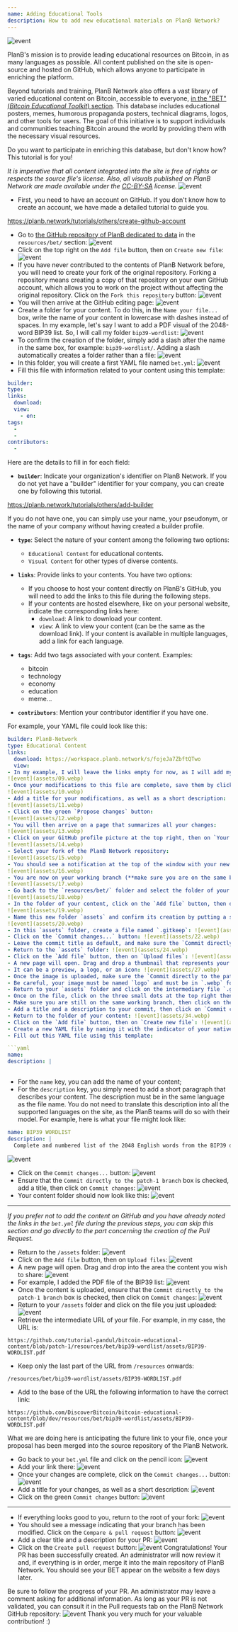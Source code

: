 ```yaml
---
name: Adding Educational Tools
description: How to add new educational materials on PlanB Network?
---
```

![event](assets/cover.webp)

PlanB's mission is to provide leading educational resources on Bitcoin, in as many languages as possible. All content published on the site is open-source and hosted on GitHub, which allows anyone to participate in enriching the platform.

Beyond tutorials and training, PlanB Network also offers a vast library of varied educational content on Bitcoin, accessible to everyone, [in the "BET" (_Bitcoin Educational Toolkit_) section](https://planb.network/resources/bet). This database includes educational posters, memes, humorous propaganda posters, technical diagrams, logos, and other tools for users. The goal of this initiative is to support individuals and communities teaching Bitcoin around the world by providing them with the necessary visual resources.

Do you want to participate in enriching this database, but don't know how? This tutorial is for you!

*It is imperative that all content integrated into the site is free of rights or respects the source file's license. Also, all visuals published on PlanB Network are made available under the [CC-BY-SA](https://creativecommons.org/licenses/by-sa/4.0/) license.*
![event](assets/01.webp)
- First, you need to have an account on GitHub. If you don't know how to create an account, we have made a detailed tutorial to guide you.

https://planb.network/tutorials/others/create-github-account


- Go to [the GitHub repository of PlanB dedicated to data](https://github.com/PlanB-Network/bitcoin-educational-content/tree/dev/resources/bet) in the `resources/bet/` section:
![event](assets/02.webp)
- Click on the top right on the `Add file` button, then on `Create new file`:
![event](assets/03.webp)
- If you have never contributed to the contents of PlanB Network before, you will need to create your fork of the original repository. Forking a repository means creating a copy of that repository on your own GitHub account, which allows you to work on the project without affecting the original repository. Click on the `Fork this repository` button:
![event](assets/04.webp)
- You will then arrive at the GitHub editing page:
![event](assets/05.webp)
- Create a folder for your content. To do this, in the `Name your file...` box, write the name of your content in lowercase with dashes instead of spaces. In my example, let's say I want to add a PDF visual of the 2048-word BIP39 list. So, I will call my folder `bip39-wordlist`: ![event](assets/06.webp)
- To confirm the creation of the folder, simply add a slash after the name in the same box, for example: `bip39-wordlist/`. Adding a slash automatically creates a folder rather than a file:
![event](assets/07.webp)
- In this folder, you will create a first YAML file named `bet.yml`:
![event](assets/08.webp)
- Fill this file with information related to your content using this template:

```yaml
builder: 
type: 
links:
  download: 
  view: 
    - en: 
tags:
  - 
  - 
contributors:
  - 
```

Here are the details to fill in for each field:

- **`builder`**: Indicate your organization's identifier on PlanB Network. If you do not yet have a "builder" identifier for your company, you can create one by following this tutorial.

https://planb.network/tutorials/others/add-builder

 If you do not have one, you can simply use your name, your pseudonym, or the name of your company without having created a builder profile.

- **`type`**: Select the nature of your content among the following two options:
	- `Educational Content` for educational contents.
	- `Visual Content` for other types of diverse contents.

- **`links`**: Provide links to your contents. You have two options:
	- If you choose to host your content directly on PlanB's GitHub, you will need to add the links to this file during the following steps.
	- If your contents are hosted elsewhere, like on your personal website, indicate the corresponding links here:
	    - `download`: A link to download your content.
	    - `view`: A link to view your content (can be the same as the download link). If your content is available in multiple languages, add a link for each language.

- **`tags`**: Add two tags associated with your content. Examples:
	- bitcoin
	- technology
	- economy
	- education
	- meme...

- **`contributors`**: Mention your contributor identifier if you have one.

For example, your YAML file could look like this:

```yaml
builder: PlanB-Network
type: Educational Content
links:
  download: https://workspace.planb.network/s/fojeJa7ZbftQTwo
  view:
- In my example, I will leave the links empty for now, as I will add my PDF directly on GitHub:
![event](assets/09.webp)
- Once your modifications to this file are complete, save them by clicking on the `Commit changes...` button:
![event](assets/10.webp)
- Add a title for your modifications, as well as a short description:
![event](assets/11.webp)
- Click on the green `Propose changes` button:
![event](assets/12.webp)
- You will then arrive on a page that summarizes all your changes:
![event](assets/13.webp)
- Click on your GitHub profile picture at the top right, then on `Your Repositories`:
![event](assets/14.webp)
- Select your fork of the PlanB Network repository:
![event](assets/15.webp)
- You should see a notification at the top of the window with your new branch. It is probably called `patch-1`. Click on it:
![event](assets/16.webp)
- You are now on your working branch (**make sure you are on the same branch as your previous modifications, this is important!**):
![event](assets/17.webp)
- Go back to the `resources/bet/` folder and select the folder of your content that you just created in the previous commit:
![event](assets/18.webp)
- In the folder of your content, click on the `Add file` button, then on `Create new file`:
![event](assets/19.webp)
- Name this new folder `assets` and confirm its creation by putting a slash `/` at the end:
![event](assets/20.webp)
- In this `assets` folder, create a file named `.gitkeep`: ![event](assets/21.webp)
- Click on the `Commit changes...` button: ![event](assets/22.webp)
- Leave the commit title as default, and make sure the `Commit directly to the patch-1 branch` box is checked, then click on `Commit changes`: ![event](assets/23.webp)
- Return to the `assets` folder: ![event](assets/24.webp)
- Click on the `Add file` button, then on `Upload files`: ![event](assets/25.webp)
- A new page will open. Drag and drop a thumbnail that represents your content into the area. This image will be displayed on the PlanB Network site: ![event](assets/26.webp)
- It can be a preview, a logo, or an icon: ![event](assets/27.webp)
- Once the image is uploaded, make sure the `Commit directly to the patch-1 branch` box is checked, then click on `Commit changes`: ![event](assets/28.webp)
- Be careful, your image must be named `logo` and must be in `.webp` format. The full file name should therefore be: `logo.webp`: ![event](assets/29.webp)
- Return to your `assets` folder and click on the intermediary file `.gitkeep`: ![event](assets/30.webp)
- Once on the file, click on the three small dots at the top right then on `Delete file`: ![event](assets/31.webp)
- Make sure you are still on the same working branch, then click on the `Commit changes` button: ![event](assets/32.webp)
- Add a title and a description to your commit, then click on `Commit changes`: ![event](assets/33.webp)
- Return to the folder of your content: ![event](assets/34.webp)
- Click on the `Add file` button, then on `Create new file`: ![event](assets/35.webp)
- Create a new YAML file by naming it with the indicator of your native language. This file will be used for the content description. For example, if I want to write my description in English, I will name this file `en.yml`: ![event](assets/36.webp)
- Fill out this YAML file using this template:

```yaml
name: 
description: |
  
```

- For the `name` key, you can add the name of your content;
- For the `description` key, you simply need to add a short paragraph that describes your content. The description must be in the same language as the file name. You do not need to translate this description into all the supported languages on the site, as the PlanB teams will do so with their model. 
For example, here is what your file might look like:

```yaml
name: BIP39 WORDLIST
description: |
  Complete and numbered list of the 2048 English words from the BIP39 dictionary used to encode mnemonic phrases. The document can be printed on a single page.
```

![event](assets/37.webp)
- Click on the `Commit changes...` button:
![event](assets/38.webp)
- Ensure that the `Commit directly to the patch-1 branch` box is checked, add a title, then click on `Commit changes`:
![event](assets/39.webp)
- Your content folder should now look like this:
![event](assets/40.webp)

---

*If you prefer not to add the content on GitHub and you have already noted the links in the `bet.yml` file during the previous steps, you can skip this section and go directly to the part concerning the creation of the Pull Request.*

- Return to the `/assets` folder:
![event](assets/41.webp)
- Click on the `Add file` button, then on `Upload files`:
![event](assets/42.webp)
- A new page will open. Drag and drop into the area the content you wish to share:
![event](assets/43.webp)
- For example, I added the PDF file of the BIP39 list:
![event](assets/44.webp)
- Once the content is uploaded, ensure that the `Commit directly to the patch-1 branch` box is checked, then click on `Commit changes`:
![event](assets/45.webp)
- Return to your `/assets` folder and click on the file you just uploaded:
![event](assets/46.webp)
- Retrieve the intermediate URL of your file. For example, in my case, the URL is:

```url
https://github.com/tutorial-pandul/bitcoin-educational-content/blob/patch-1/resources/bet/bip39-wordlist/assets/BIP39-WORDLIST.pdf
```

- Keep only the last part of the URL from `/resources` onwards:

```url
/resources/bet/bip39-wordlist/assets/BIP39-WORDLIST.pdf
```

- Add to the base of the URL the following information to have the correct link:

```url
https://github.com/DiscoverBitcoin/bitcoin-educational-content/blob/dev/resources/bet/bip39-wordlist/assets/BIP39-WORDLIST.pdf
```

What we are doing here is anticipating the future link to your file, once your proposal has been merged into the source repository of the PlanB Network.
- Go back to your `bet.yml` file and click on the pencil icon: ![event](assets/47.webp)
- Add your link there:
![event](assets/48.webp)
- Once your changes are complete, click on the `Commit changes...` button:
![event](assets/49.webp)
- Add a title for your changes, as well as a short description:
![event](assets/50.webp)
- Click on the green `Commit changes` button:
![event](assets/51.webp)

---

- If everything looks good to you, return to the root of your fork:
![event](assets/52.webp)
- You should see a message indicating that your branch has been modified. Click on the `Compare & pull request` button:
![event](assets/53.webp)
- Add a clear title and a description for your PR:
![event](assets/54.webp)
- Click on the `Create pull request` button:
![event](assets/55.webp)
Congratulations! Your PR has been successfully created. An administrator will now review it and, if everything is in order, merge it into the main repository of PlanB Network. You should see your BET appear on the website a few days later.

Be sure to follow the progress of your PR. An administrator may leave a comment asking for additional information. As long as your PR is not validated, you can consult it in the Pull requests tab on the PlanB Network GitHub repository:
![event](assets/56.webp)
Thank you very much for your valuable contribution! :)
